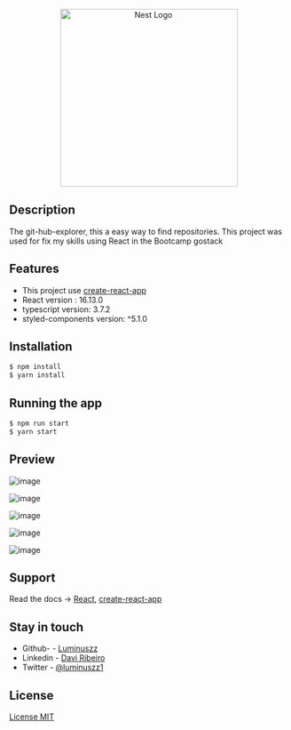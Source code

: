 <p align="center">
  <a target="blank"><img src="https://user-images.githubusercontent.com/48535259/80714247-04b22780-8acb-11ea-8239-07a2f7333a18.png" width="320" alt="Nest Logo" /></a>
</p>



## Description


   <p> The git-hub-explorer, this a easy way to find repositories. This project was used for fix my skills using React
    in the Bootcamp gostack
</p>


## Features

  - This project use  [create-react-app](https://github.com/facebook/create-react-app)
  - React version : 16.13.0
  - typescript version: 3.7.2
  - styled-components version: ^5.1.0
  


## Installation


```bash
$ npm install
$ yarn install
```

## Running the app

```bash
$ npm run start
$ yarn start

```
## Preview

   ![image](https://user-images.githubusercontent.com/48535259/80712112-d717af00-8ac7-11ea-897c-9b8d0eccf06b.png)
    
   ![image](https://user-images.githubusercontent.com/48535259/80712112-d717af00-8ac7-11ea-897c-9b8d0eccf06b.png)

   ![image](https://user-images.githubusercontent.com/48535259/80712397-54432400-8ac8-11ea-8e32-cf0486d2ed1f.png)

   ![image](https://user-images.githubusercontent.com/48535259/80712747-cb78b800-8ac8-11ea-8ce8-8303c13f932b.png)

   ![image](https://user-images.githubusercontent.com/48535259/80712606-93717500-8ac8-11ea-934e-a358239f1ccf.png)




## Support

  Read the docs -> [React](https://reactjs.org/),  [create-react-app](https://create-react-app.dev/)

## Stay in touch

 - Github- - [Luminuszz](https://github.com/luminuszz)
 - Linkedin - [Davi Ribeiro](https://www.linkedin.com/in/davi-ribeiro-luminuszz)
 - Twitter - [@luminuszz1](https://twitter.com/luminuszz1)

## License

[License MIT](https://github.com/luminuszz/Git-hub-explorer/blob/master/LICENSE)
